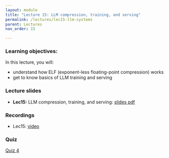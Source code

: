 ```yaml
---
layout: module
title: "Lecture 15: LLM compression, training, and serving"
permalink: /lectures/lec15-llm-systems
parent: Lectures
nav_order: 15

---
```


### Learning objectives:

In this lecture, you will:

* understand how ELF (exponent-less floating-point compression) works
* get to know basics of LLM training and serving


### Lecture slides

* **Lec15:** LLM compression, training, and serving: [slides pdf](#)


### Recordings

* Lec15: [video]()


### Quiz

<a href="https://forms.gle/E8sjNY8qA1ZaQYJEA">Quiz 4</a>



